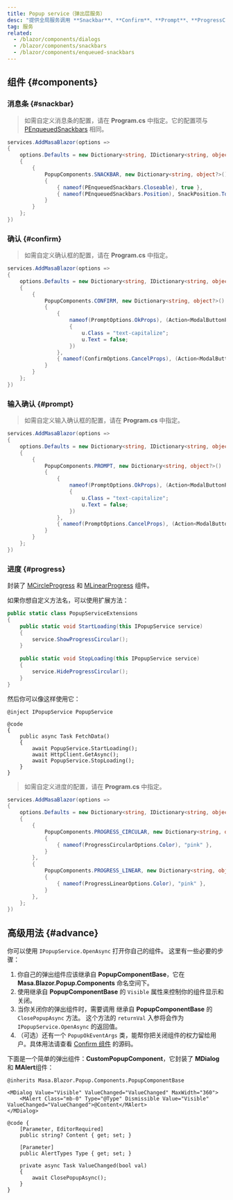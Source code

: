 ```yaml
---
title: Popup service（弹出层服务）
desc: "提供全局服务调用 **Snackbar**、**Confirm**、**Prompt**、**ProgressCircular** 和 **ProgressLinear**  弹出层组件。"
tag: 服务
related:
  - /blazor/components/dialogs
  - /blazor/components/snackbars
  - /blazor/components/enqueued-snackbars
---
```


## 组件 {#components}

### 消息条 {#snackbar}

<masa-example file="Examples.components.popup_service.Snackbar"></masa-example>

> 如需自定义消息条的配置，请在 **Program.cs** 中指定。它的配置项与 [PEnqueuedSnackbars](/blazor/components/enqueued-snackbars) 相同。

```cs
services.AddMasaBlazor(options => 
{
    options.Defaults = new Dictionary<string, IDictionary<string, object?>?>()
    {
        {
            PopupComponents.SNACKBAR, new Dictionary<string, object?>()
            {
                { nameof(PEnqueuedSnackbars.Closeable), true },
                { nameof(PEnqueuedSnackbars.Position), SnackPosition.TopRight }
            }
        }
    };
})
```

### 确认 {#confirm}

<masa-example file="Examples.components.popup_service.Confirm"></masa-example>

> 如需自定义确认框的配置，请在 **Program.cs** 中指定。

```cs
services.AddMasaBlazor(options => 
{
    options.Defaults = new Dictionary<string, IDictionary<string, object?>?>()
    {
        {
            PopupComponents.CONFIRM, new Dictionary<string, object?>()
            {
                {
                    nameof(PromptOptions.OkProps), (Action<ModalButtonProps>)(u =>
                    {
                        u.Class = "text-capitalize";
                        u.Text = false;
                    })
                },
                { nameof(ConfirmOptions.CancelProps), (Action<ModalButtonProps>)(u => u.Class = "text-capitalize") },
            }
        }
    };
})
```

### 输入确认 {#prompt}

<masa-example file="Examples.components.popup_service.Prompt"></masa-example>

> 如需自定义输入确认框的配置，请在 **Program.cs** 中指定。

```cs
services.AddMasaBlazor(options => 
{
    options.Defaults = new Dictionary<string, IDictionary<string, object?>?>()
    {
        {
            PopupComponents.PROMPT, new Dictionary<string, object?>()
            {
                {
                    nameof(PromptOptions.OkProps), (Action<ModalButtonProps>)(u =>
                    {
                        u.Class = "text-capitalize";
                        u.Text = false;
                    })
                },
                { nameof(PromptOptions.CancelProps), (Action<ModalButtonProps>)(u => u.Class = "text-capitalize") },
            }
        }
    };
})
```

### 进度 {#progress}

封装了 [MCircleProgress](/blazor/components/progress-circle) 和 [MLinearProgress](/blazor/components/progress-linear) 组件。

<masa-example file="Examples.components.popup_service.Progress"></masa-example>

如果你想自定义方法名，可以使用扩展方法：

```cs
public static class PopupServiceExtensions
{
    public static void StartLoading(this IPopupService service)
    {
        service.ShowProgressCircular();
    }
    
    public static void StopLoading(this IPopupService service)
    {
        service.HideProgressCircular();
    }
}
```

然后你可以像这样使用它：

```razor
@inject IPopupService PopupService

@code
{
    public async Task FetchData()
    {
        await PopupService.StartLoading();
        await HttpClient.GetAsync();
        await PopupService.StopLoading();
    }
}
```

> 如需自定义进度的配置，请在 **Program.cs** 中指定。

```cs
services.AddMasaBlazor(options => 
{
    options.Defaults = new Dictionary<string, IDictionary<string, object?>?>()
    {
        {
            PopupComponents.PROGRESS_CIRCULAR, new Dictionary<string, object?>()
            {
                { nameof(ProgressCircularOptions.Color), "pink" },
            }
        },
        {
            PopupComponents.PROGRESS_LINEAR, new Dictionary<string, object?>()
            {
                { nameof(ProgressLinearOptions.Color), "pink" },
            }
        },
    };
})
```

## 高级用法 {#advance}

你可以使用 `IPopupService.OpenAsync` 打开你自己的组件。
这里有一些必要的步骤：

1. 你自己的弹出组件应该继承自 **PopupComponentBase**，它在 **Masa.Blazor.Popup.Components** 命名空间下。
2. 使用继承自 **PopupComponentBase** 的 `Visible` 属性来控制你的组件显示和关闭。
3. 当你关闭你的弹出组件时，需要调用 继承自 **PopupComponentBase** 的 `ClosePopupAsync` 方法。 这个方法的 `returnVal` 入参将会作为 `IPopupService.OpenAsync` 的返回值。
4. （可选）还有一个 `PopupOkEventArgs` 类，能帮你把关闭组件的权力留给用户。具体用法请查看 [Confirm 组件](https://github.com/masastack/MASA.Blazor/blob/cc2e3178db40c0d6bacbe9b66f8e371afbe4cba2/src/Masa.Blazor/Popup/Components/Confirm/Confirm.razor.cs#L69) 的源码。

下面是一个简单的弹出组件：**CustomPopupComponent**，它封装了 **MDialog** 和 **MAlert**组件：

```razor
@inherits Masa.Blazor.Popup.Components.PopupComponentBase

<MDialog Value="Visible" ValueChanged="ValueChanged" MaxWidth="360">
    <MAlert Class="mb-0" Type="@Type" Dismissible Value="Visible" ValueChanged="ValueChanged">@Content</MAlert>
</MDialog>

@code {
    [Parameter, EditorRequired]
    public string? Content { get; set; }

    [Parameter]
    public AlertTypes Type { get; set; }

    private async Task ValueChanged(bool val)
    {
        await ClosePopupAsync();
    }
}

```

<masa-example file="Examples.components.popup_service.Advance"></masa-example>
